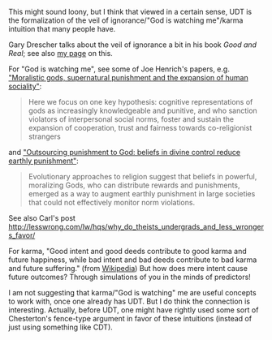 This might sound loony, but I think that viewed in a certain sense,
UDT is the formalization of the veil of ignorance/"God is
watching me"/karma intuition that many people have.

Gary Drescher talks about the veil of ignorance a bit in his book _Good and Real_;
see also
[my page](https://causeprioritization.org/Veil_of_ignorance_and_functional_decision_theory)
on this.

For "God is watching me", see some of Joe Henrich's papers, e.g.
["Moralistic gods, supernatural punishment and the expansion of
human sociality"](https://www.nature.com/articles/nature16980):

> Here we focus on one key hypothesis: cognitive representations of gods as
> increasingly knowledgeable and punitive, and who sanction violators of
> interpersonal social norms, foster and sustain the expansion of cooperation,
> trust and fairness towards co-religionist strangers

and ["Outsourcing punishment to God: beliefs in
divine control reduce earthly punishment"](https://coevolution.fas.harvard.edu/files/culture_cognition_coevol_lab/files/laurin_shariff_henrich_kay_2012.pdf):

> Evolutionary approaches to religion suggest that beliefs in powerful,
> moralizing Gods, who can distribute rewards and punishments, emerged as a way to augment earthly
> punishment in large societies that could not effectively monitor norm violations.

See also Carl's post
<http://lesswrong.com/lw/hqs/why_do_theists_undergrads_and_less_wrongers_favor/>

For karma, "Good intent and good deeds contribute to good karma and future happiness,
while bad intent and bad deeds contribute to bad karma and future suffering."
(from [Wikipedia](https://en.wikipedia.org/wiki/Karma))
But how does mere intent cause future outcomes? Through simulations of you in the minds
of predictors!

I am not suggesting that karma/"God is watching" me are useful concepts to work with,
once one already has UDT. But I do think the connection is interesting.
Actually, before UDT, one might have rightly used some sort of Chesterton's fence-type
argument in favor of these intuitions (instead of just using something like CDT).
